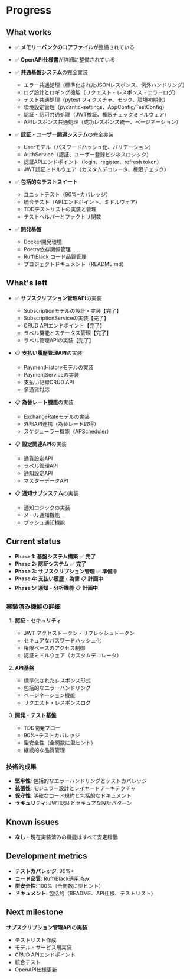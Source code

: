 # Progress

## What works
- ✅ **メモリーバンクのコアファイル**が整備されている
- ✅ **OpenAPI仕様書**が詳細に整備されている
- ✅ **共通基盤システム**の完全実装
  - エラー共通処理（標準化されたJSONレスポンス、例外ハンドリング）
  - ログ設計とロギング機能（リクエスト・レスポンス・エラーログ）
  - テスト共通処理（pytest フィクスチャ、モック、環境初期化）
  - 環境設定管理（pydantic-settings、AppConfig/TestConfig）
  - 認証・認可共通処理（JWT検証、権限チェックミドルウェア）
  - APIレスポンス共通処理（成功レスポンス統一、ページネーション）

- ✅ **認証・ユーザー関連システム**の完全実装
  - Userモデル（パスワードハッシュ化、バリデーション）
  - AuthService（認証、ユーザー登録ビジネスロジック）
  - 認証APIエンドポイント（login、register、refresh token）
  - JWT認証ミドルウェア（カスタムデコレータ、権限チェック）

- ✅ **包括的なテストスイート**
  - ユニットテスト（90%+カバレッジ）
  - 統合テスト（APIエンドポイント、ミドルウェア）
  - TDDテストリストの実装と管理
  - テストヘルパーとファクトリ関数

- ✅ **開発基盤**
  - Docker開発環境
  - Poetry依存関係管理
  - Ruff/Black コード品質管理
  - プロジェクトドキュメント（README.md）

## What's left
- ✅ **サブスクリプション管理API**の実装
  - Subscriptionモデルの設計・実装【完了】
  - SubscriptionServiceの実装【完了】
  - CRUD APIエンドポイント【完了】
  - ラベル機能とステータス管理【完了】
  - ラベル管理APIの実装【完了】

- 📋 **支払い履歴管理API**の実装
  - PaymentHistoryモデルの実装
  - PaymentServiceの実装
  - 支払い記録CRUD API
  - 多通貨対応

- 📋 **為替レート機能**の実装
  - ExchangeRateモデルの実装
  - 外部API連携（為替レート取得）
  - スケジューラー機能（APScheduler）

- 📋 **設定関連API**の実装
  - 通貨設定API
  - ラベル管理API
  - 通知設定API
  - マスターデータAPI

- 📋 **通知サブシステム**の実装
  - 通知ロジックの実装
  - メール通知機能
  - プッシュ通知機能

## Current status
- **Phase 1: 基盤システム構築** ✅ **完了**
- **Phase 2: 認証システム** ✅ **完了**  
- **Phase 3: サブスクリプション管理** ✅ **準備中**
- **Phase 4: 支払い履歴・為替** 📋 **計画中**
- **Phase 5: 通知・分析機能** 📋 **計画中**

### 実装済み機能の詳細
1. **認証・セキュリティ**
   - JWT アクセストークン・リフレッシュトークン
   - セキュアなパスワードハッシュ化
   - 権限ベースのアクセス制御
   - 認証ミドルウェア（カスタムデコレータ）

2. **API基盤**
   - 標準化されたレスポンス形式
   - 包括的なエラーハンドリング
   - ページネーション機能
   - リクエスト・レスポンスログ

3. **開発・テスト基盤**
   - TDD開発フロー
   - 90%+テストカバレッジ
   - 型安全性（全関数に型ヒント）
   - 継続的な品質管理

### 技術的成果
- **堅牢性**: 包括的なエラーハンドリングとテストカバレッジ
- **拡張性**: モジュラー設計とレイヤードアーキテクチャ
- **保守性**: 明確なコード規約と包括的なドキュメント
- **セキュリティ**: JWT認証とセキュアな設計パターン

## Known issues
- **なし** - 現在実装済みの機能はすべて安定稼働

## Development metrics
- **テストカバレッジ**: 90%+
- **コード品質**: Ruff/Black適用済み
- **型安全性**: 100%（全関数に型ヒント）
- **ドキュメント**: 包括的（README、API仕様、テストリスト）

## Next milestone
**サブスクリプション管理APIの実装**
- テストリスト作成
- モデル・サービス層実装
- CRUD APIエンドポイント
- 統合テスト
- OpenAPI仕様更新

